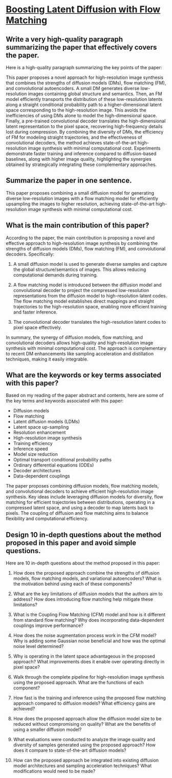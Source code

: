 # [Boosting Latent Diffusion with Flow Matching](https://arxiv.org/abs/2312.07360)

## Write a very high-quality paragraph summarizing the paper that effectively covers the paper.

 Here is a high-quality paragraph summarizing the key points of the paper:

This paper proposes a novel approach for high-resolution image synthesis that combines the strengths of diffusion models (DMs), flow matching (FM), and convolutional autoencoders. A small DM generates diverse low-resolution images containing global structure and semantics. Then, an FM model efficiently transports the distribution of these low-resolution latents along a straight conditional probability path to a higher-dimensional latent space corresponding to the high-resolution image. This avoids the inefficiencies of using DMs alone to model the high-dimensional space. Finally, a pre-trained convolutional decoder translates the high-dimensional latent representation to the pixel space, recovering high-frequency details lost during compression. By combining the diversity of DMs, the efficiency of FM for modeling straight trajectories, and the effectiveness of convolutional decoders, the method achieves state-of-the-art high-resolution image synthesis with minimal computational cost. Experiments demonstrate faster training and inference compared to diffusion-based baselines, along with higher image quality, highlighting the synergies obtained by strategically integrating these complementary approaches.


## Summarize the paper in one sentence.

 This paper proposes combining a small diffusion model for generating diverse low-resolution images with a flow matching model for efficiently upsampling the images to higher resolution, achieving state-of-the-art high-resolution image synthesis with minimal computational cost.


## What is the main contribution of this paper?

 According to the paper, the main contribution is proposing a novel and effective approach to high-resolution image synthesis by combining the strengths of diffusion models (DMs), flow matching (FM), and convolutional decoders. Specifically:

1) A small diffusion model is used to generate diverse samples and capture the global structure/semantics of images. This allows reducing computational demands during training.

2) A flow matching model is introduced between the diffusion model and convolutional decoder to project the compressed low-resolution representations from the diffusion model to high-resolution latent codes. The flow matching model establishes direct mappings and straight trajectories to the high-resolution space, enabling more efficient training and faster inference. 

3) The convolutional decoder translates the high-resolution latent codes to pixel space effectively. 

In summary, the synergy of diffusion models, flow matching, and convolutional decoders allows high-quality and high-resolution image synthesis with minimal computational cost. The approach is complementary to recent DM enhancements like sampling acceleration and distillation techniques, making it easily integrable.


## What are the keywords or key terms associated with this paper?

 Based on my reading of the paper abstract and contents, here are some of the key terms and keywords associated with this paper:

- Diffusion models
- Flow matching
- Latent diffusion models (LDMs)
- Latent space up-sampling
- Resolution enhancement
- High-resolution image synthesis
- Training efficiency
- Inference speed
- Model size reduction 
- Optimal transport conditional probability paths
- Ordinary differential equations (ODEs)
- Decoder architectures
- Data-dependent couplings

The paper proposes combining diffusion models, flow matching models, and convolutional decoders to achieve efficient high-resolution image synthesis. Key ideas include leveraging diffusion models for diversity, flow matching for efficient trajectories between distributions, operating in a compressed latent space, and using a decoder to map latents back to pixels. The coupling of diffusion and flow matching aims to balance flexibility and computational efficiency.


## Design 10 in-depth questions about the method proposed in this paper and avoid simple questions.

 Here are 10 in-depth questions about the method proposed in this paper:

1. How does the proposed approach combine the strengths of diffusion models, flow matching models, and variational autoencoders? What is the motivation behind using each of these components?

2. What are the key limitations of diffusion models that the authors aim to address? How does introducing flow matching help mitigate these limitations?

3. What is the Coupling Flow Matching (CFM) model and how is it different from standard flow matching? Why does incorporating data-dependent couplings improve performance?

4. How does the noise augmentation process work in the CFM model? Why is adding some Gaussian noise beneficial and how was the optimal noise level determined? 

5. Why is operating in the latent space advantageous in the proposed approach? What improvements does it enable over operating directly in pixel space?

6. Walk through the complete pipeline for high-resolution image synthesis using the proposed approach. What are the functions of each component?

7. How fast is the training and inference using the proposed flow matching approach compared to diffusion models? What efficiency gains are achieved?

8. How does the proposed approach allow the diffusion model size to be reduced without compromising on quality? What are the benefits of using a smaller diffusion model?  

9. What evaluations were conducted to analyze the image quality and diversity of samples generated using the proposed approach? How does it compare to state-of-the-art diffusion models?

10. How can the proposed approach be integrated into existing diffusion model architectures and sampling acceleration techniques? What modifications would need to be made?
